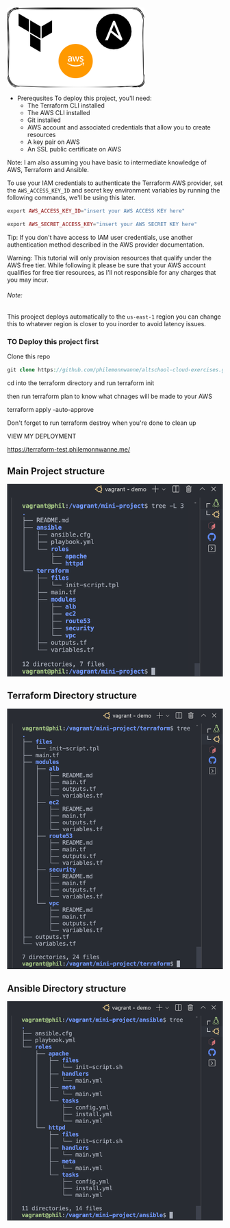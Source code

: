 ![integration](./images/Ansible_and_Terraform_Integration.png)

* Prerequsites
To deploy this project, you'll need:
  * The Terraform CLI installed
  * The AWS CLI installed
  * Git installed
  * AWS account and associated credentials that allow you to create resources
  * A key pair on AWS
  * An SSL public certificate on AWS

 Note: I am also assuming you have basic to intermediate knowledge of AWS, Terraform and Ansible.

To use your IAM credentials to authenticate the Terraform AWS provider, set the `AWS_ACCESS_KEY_ID` and secret key environment variables by running the following commands, we'll be using this later.

```php
export AWS_ACCESS_KEY_ID="insert your AWS ACCESS KEY here"
```

```php
export AWS_SECRET_ACCESS_KEY="insert your AWS SECRET KEY here"
```

Tip: <span> If you don't have access to IAM user credentials, use another authentication method described in the AWS provider documentation.</span>

Warning: This tutorial will only provision resources that qualify under the <bold>AWS free tier<bold>. While following it please be sure that your AWS account qualifies for free tier resources, as I'll not responsible for any charges that you may incur.

###### Note: 
  This prooject deploys automatically to the `us-east-1` region you can change this to whatever region is closer to you inorder to avoid latency issues.

### TO Deploy this project first 

Clone this repo

```php
git clone https://github.com/philemonnwanne/altschool-cloud-exercises.git
```

cd into the terraform directory and run terraform init

then run terraform plan to know what chnages will be made to your AWS

terraform apply -auto-approve

Don't forget to run terraform destroy when you're done to clean up


VIEW MY DEPLOYMENT

https://terraform-test.philemonnwanne.me/


## Main Project structure

![project structure](./images/mini_project_dir_structure.png)

## Terraform Directory structure

![project structure](./images/terraform_dir_structure.png)

## Ansible Directory structure

![project structure](./images/ansible_dir_structure.png)